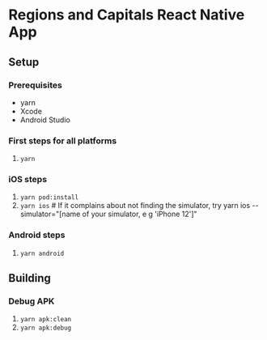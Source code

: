 # Regions and Capitals React Native App

## Setup

### Prerequisites

- yarn
- Xcode
- Android Studio

### First steps for all platforms

1. `yarn`

### iOS steps

1. `yarn pod:install`
2. `yarn ios` # If it complains about not finding the simulator, try yarn ios --simulator="[name of your simulator, e g 'iPhone 12']"

### Android steps

1. `yarn android`

## Building

### Debug APK

1. `yarn apk:clean`
2. `yarn apk:debug`
